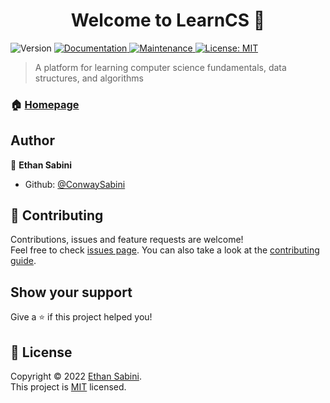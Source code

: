 <h1 align="center">Welcome to LearnCS 👋</h1>
<p>
  <img alt="Version" src="https://img.shields.io/badge/version-0.1.0-blue.svg?cacheSeconds=2592000" />
  <a href="https://github.com/ConwaySabini/learnCS#readme" target="_blank">
    <img alt="Documentation" src="https://img.shields.io/badge/documentation-yes-brightgreen.svg" />
  </a>
  <a href="https://github.com/ConwaySabini/learnCS/graphs/commit-activity" target="_blank">
    <img alt="Maintenance" src="https://img.shields.io/badge/Maintained%3F-yes-green.svg" />
  </a>
  <a href="https://github.com/ConwaySabini/learnCS/blob/master/LICENSE" target="_blank">
    <img alt="License: MIT" src="https://img.shields.io/github/license/ConwaySabini/LearnCS" />
  </a>
</p>

> A platform for learning computer science fundamentals, data structures, and algorithms

### 🏠 [Homepage](https://github.com/ConwaySabini/learnCS#readme)

## Author

👤 **Ethan Sabini**

- Github: [@ConwaySabini](https://github.com/ConwaySabini)

## 🤝 Contributing

Contributions, issues and feature requests are welcome!<br />Feel free to check [issues page](https://github.com/ConwaySabini/learnCS/issues). You can also take a look at the [contributing guide](https://github.com/ConwaySabini/learnCS/blob/main/CONTRIBUTING.md).

## Show your support

Give a ⭐️ if this project helped you!

## 📝 License

Copyright © 2022 [Ethan Sabini](https://github.com/ConwaySabini).<br />
This project is [MIT](https://github.com/ConwaySabini/learnCS/blob/main/LICENSE) licensed.
